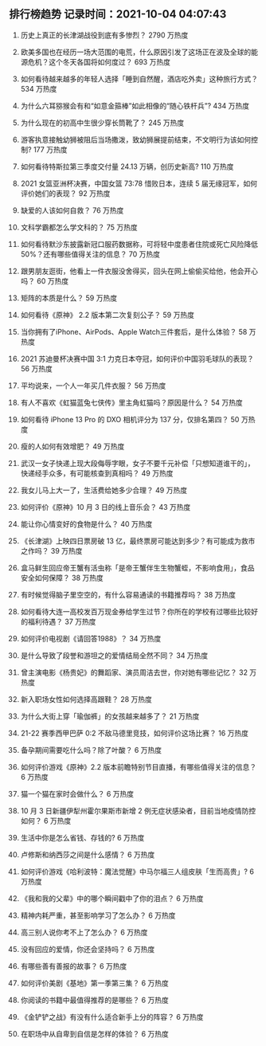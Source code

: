 
## 排行榜趋势 记录时间：2021-10-04 04:07:43
  
  1. 历史上真正的长津湖战役到底有多惨烈？ 2790 万热度
    
  2. 欧美多国也在经历一场大范围的电荒，什么原因引发了这场正在波及全球的能源危机？这个冬天各国将如何度过？ 693 万热度
    
  3. 如何看待越来越多的年轻人选择「睡到自然醒，酒店吃外卖」这种旅行方式？ 534 万热度
    
  4. 为什么六耳猕猴会有和“如意金箍棒”如此相像的“随心铁杆兵”? 434 万热度
    
  5. 为什么现在的初高中生很少穿长筒靴了？ 245 万热度
    
  6. 游客执意接触幼狮被阻后当场撒泼，致幼狮展提前结束，不文明行为该如何控制? 177 万热度
    
  7. 如何看待特斯拉第三季度交付量 24.13 万辆，创历史新高? 110 万热度
    
  8. 2021 女篮亚洲杯决赛，中国女篮 73:78 惜败日本，连续 5 届无缘冠军，如何评价她们的表现？ 92 万热度
    
  9. 缺爱的人该如何自救？ 76 万热度
    
  10. 文科学霸都怎么学文科的？ 75 万热度
    
  11. 如何看待默沙东披露新冠口服药数据称，可将轻中度患者住院或死亡风险降低 50%？还有哪些值得关注的信息？ 70 万热度
    
  12. 跟男朋友逛街，他看上一件衣服没舍得买，回头在网上偷偷买给他，他会开心吗？ 60 万热度
    
  13. 矩阵的本质是什么？ 59 万热度
    
  14. 如何看待《原神》 2.2 版本第二次复刻公子？ 59 万热度
    
  15. 当你拥有了iPhone、AirPods、Apple Watch三件套后，是什么体验？ 58 万热度
    
  16. 2021 苏迪曼杯决赛中国 3:1 力克日本夺冠，如何评价中国羽毛球队的表现？ 56 万热度
    
  17. 平均说来，一个人一年买几件衣服？ 56 万热度
    
  18. 有人不喜欢《虹猫蓝兔七侠传》里主角虹猫吗？原因是什么？ 54 万热度
    
  19. 如何看待 iPhone 13  Pro 的 DXO 相机评分为 137 分，仅排名第四？ 50 万热度
    
  20. 瘦的人如何有效增肥？ 49 万热度
    
  21. 武汉一女子快递上现大段侮辱字眼，女子不要千元补偿「只想知道谁干的」，快递经手众多，有可能核查到真相吗？ 49 万热度
    
  22. 我女儿马上大一了，生活费给她多少合理？ 49 万热度
    
  23. 如何评价《原神》10 月 3 日的线上音乐会？ 43 万热度
    
  24. 能让你心情变好的食物是什么？ 40 万热度
    
  25. 《长津湖》上映四日票房破 13 亿，最终票房可能达到多少？有可能成为救市之作吗？ 39 万热度
    
  26. 盒马鲜生回应帝王蟹有活虫称「是帝王蟹伴生生物蟹蛭，不影响食用」，食品安全如何保障？ 38 万热度
    
  27. 有时候觉得脑子里空空的，有什么容易通读的书籍推荐吗？ 38 万热度
    
  28. 如何看待大连一高校发百万现金券给学生过节？你所在的学校有过哪些比较好的福利待遇？ 37 万热度
    
  29. 如何评价电视剧《请回答1988》？ 34 万热度
    
  30. 是什么导致了段誉和游坦之的爱情结局全然不同？ 34 万热度
    
  31. 曾主演电影《杨贵妃》的舞蹈家、演员周洁去世，你对她有哪些记忆？ 32 万热度
    
  32. 新入职场女性如何选择高跟鞋？ 28 万热度
    
  33. 为什么大街上穿「瑜伽裤」的女孩越来越多了？ 21 万热度
    
  34. 21-22 赛季西甲巴萨 0:2 不敌马德里竞技，如何评价这场比赛？ 16 万热度
    
  35. 备孕期间需要吃什么吗？除了叶酸？ 6 万热度
    
  36. 如何评价游戏《原神》2.2 版本前瞻特别节目直播，有哪些值得关注的信息？ 6 万热度
    
  37. 猫一个猫在家时会做什么？ 6 万热度
    
  38. 10 月 3 日新疆伊犁州霍尔果斯市新增 2 例无症状感染者，目前当地疫情防控如何？ 6 万热度
    
  39. 生活中你是怎么省钱、存钱的? 6 万热度
    
  40. 卢修斯和纳西莎之间是什么感情？ 6 万热度
    
  41. 如何评价游戏《哈利波特：魔法觉醒》中马尔福三人组皮肤「生而高贵」? 6 万热度
    
  42. 《我和我的父辈》中的哪个瞬间戳中了你的泪点？ 6 万热度
    
  43. 精神内耗严重，甚至影响学习了怎么办？ 6 万热度
    
  44. 高三别人说你考不上了怎么办？ 6 万热度
    
  45. 没有回应的爱情，你还会坚持吗？ 6 万热度
    
  46. 有哪些善有善报的故事？ 6 万热度
    
  47. 如何评价美剧《基地》第一季第三集？ 6 万热度
    
  48. 你阅读的书籍中最值得推荐的是哪些？ 6 万热度
    
  49. 《金铲铲之战》有没有什么适合新手上分的阵容？ 6 万热度
    
  50. 在职场中从自卑到自信是怎样的体验？ 6 万热度
    